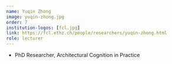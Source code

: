 ```yaml
---
name: Yuqin Zhong
image: yuqin-zhong.jpg
order: 7
institution-logos: [fcl.jpg]
link: https://fcl.ethz.ch/people/researchers/yuqin-zhong.html
role: lecturer
---
```


- PhD Researcher, Architectural Cognition in Practice